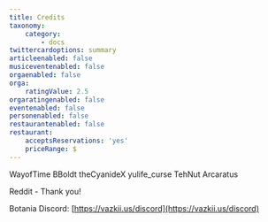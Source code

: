 ```yaml
---
title: Credits
taxonomy:
    category:
        - docs
twittercardoptions: summary
articleenabled: false
musiceventenabled: false
orgaenabled: false
orga:
    ratingValue: 2.5
orgaratingenabled: false
eventenabled: false
personenabled: false
restaurantenabled: false
restaurant:
    acceptsReservations: 'yes'
    priceRange: $
---
```


WayofTime
BBoldt
theCyanideX
yulife_curse
TehNut
Arcaratus

Reddit - Thank you!

Botania Discord: [https://vazkii.us/discord](https://vazkii.us/discord)
